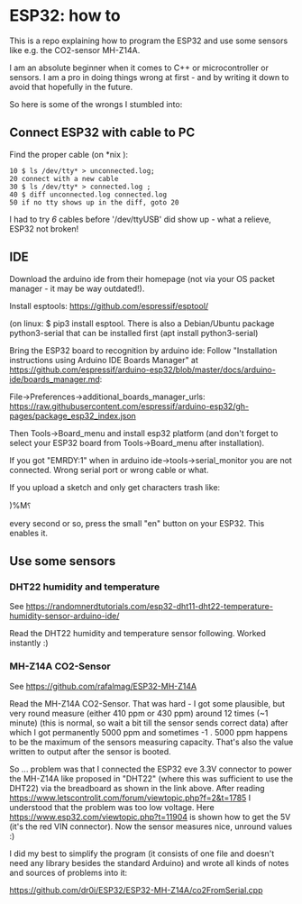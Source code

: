 # ESP32: how to

This is a repo explaining how to program the ESP32 and use some sensors like
e.g. the CO2-sensor MH-Z14A.

I am an absolute beginner when it comes to C++ or microcontroller or sensors.
I am a pro in doing things wrong at first - and by writing it down to
avoid that hopefully in the future.

So here is some of the wrongs I stumbled into:

## Connect ESP32 with cable to PC
Find the proper cable (on \*nix ):

```basic
10 $ ls /dev/tty* > unconnected.log; 
20 connect with a new cable
30 $ ls /dev/tty* > connected.log ; 
40 $ diff unconnected.log connected.log
50 if no tty shows up in the diff, goto 20
```

I had to try *6* cables before '/dev/ttyUSB' did show up - what a relieve, ESP32
not broken!

## IDE
Download the arduino ide from their homepage (not via your OS packet
manager - it may be way outdated!). 

Install esptools: https://github.com/espressif/esptool/

(on linux: $ pip3 install esptool. 
There is also a Debian/Ubuntu package python3-serial that can be installed first (apt install python3-serial)

Bring the ESP32 board to recognition by arduino ide:
Follow "Installation instructions using Arduino IDE Boards Manager" at
https://github.com/espressif/arduino-esp32/blob/master/docs/arduino-ide/boards_manager.md:

File->Preferences->additional_boards_manager_urls: https://raw.githubusercontent.com/espressif/arduino-esp32/gh-pages/package_esp32_index.json

Then Tools->Board_menu and install esp32 platform (and don't forget to select
your ESP32 board from Tools->Board_menu after installation).

If you got "EMRDY:1" when in arduino ide->tools->serial_monitor you are not
connected. Wrong serial port or wrong cable or what.

If you upload a sketch and only get characters trash like:

)%M⸮

every second or so, press the small "en" button on your ESP32. This enables it.

## Use some sensors

### DHT22 humidity and temperature
See https://randomnerdtutorials.com/esp32-dht11-dht22-temperature-humidity-sensor-arduino-ide/

Read the DHT22 humidity and temperature sensor following. Worked instantly :)

### MH-Z14A CO2-Sensor
See https://github.com/rafalmag/ESP32-MH-Z14A

Read the MH-Z14A CO2-Sensor. That was hard - I got some plausible,
but very round measure (either 410 ppm or 430 ppm) around 12 times (~1 minute)
(this is normal, so wait a bit till the sensor sends correct data) after which I got
permanently 5000 ppm and sometimes -1 . 5000 ppm happens to be the  maximum of the sensors
measuring capacity. That's also the value written to output after the sensor is
booted. 

So ... problem was that I connected
the ESP32 eve 3.3V connector to power the MH-Z14A like proposed in "DHT22" (where
this was sufficient to use the DHT22) via the breadboard as shown in the link
above. After reading
https://www.letscontrolit.com/forum/viewtopic.php?f=2&t=1785 I understood
that the problem was too low voltage. Here 
https://www.esp32.com/viewtopic.php?t=11904 is shown how to get the 5V (it's
the red VIN connector). Now the sensor measures nice, unround values :)

I did my best to simplify the program (it consists of one file and doesn't need
any library besides the standard Arduino) and wrote all kinds of notes and
sources of problems into it: 

https://github.com/dr0i/ESP32/ESP32-MH-Z14A/co2FromSerial.cpp
